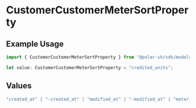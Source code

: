 # CustomerCustomerMeterSortProperty

## Example Usage

```typescript
import { CustomerCustomerMeterSortProperty } from "@polar-sh/sdk/models/components/customercustomermetersortproperty.js";

let value: CustomerCustomerMeterSortProperty = "credited_units";
```

## Values

```typescript
"created_at" | "-created_at" | "modified_at" | "-modified_at" | "meter_id" | "-meter_id" | "meter_name" | "-meter_name" | "consumed_units" | "-consumed_units" | "credited_units" | "-credited_units" | "balance" | "-balance"
```